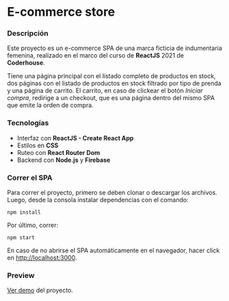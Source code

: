 # E-commerce store

### Descripción

Este proyecto es un e-commerce SPA de una marca ficticia de indumentaria femenina, realizado en el marco del curso de **ReactJS** 2021 de **Coderhouse**.

Tiene una página principal con el listado completo de productos en stock, dos páginas con el listado de productos en stock filtrado por tipo de prenda y una página de carrito. El carrito, en caso de clickear el botón *Iniciar compra*, redirige a un checkout, que es una página dentro del mismo SPA que emite la orden de compra.

### Tecnologías

- Interfaz con **ReactJS - Create React App**
- Estilos en **CSS**
- Ruteo con **React Router Dom**
- Backend con **Node.js** y **Firebase**

### Correr el SPA

Para correr el proyecto, primero se deben clonar o descargar los archivos. Luego, desde la consola instalar dependencias con el comando:

`npm install`

Por último, correr:

`npm start`

En caso de no abrirse el SPA automáticamente en el navegador, hacer click en [http://localhost:3000](http://localhost:3000).

### Preview

[Ver demo](https://www.youtube.com/watch?v=MkvCaf7OfpM) del proyecto.